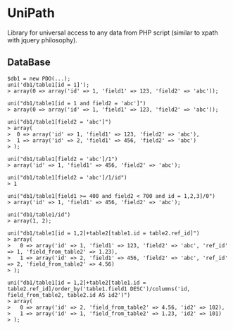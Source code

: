 UniPath
=======

Library for universal access to any data from PHP script (similar to xpath with jquery philosophy).

DataBase
--------

	$db1 = new PDO(...);
	uni('db1/table1[id = 1]'); 
	> array(0 => array('id' => 1, 'field1' => 123, 'field2' => 'abc'));

	uni("db1/table1[id = 1 and field2 = 'abc']")
	> array(0 => array('id' => 1, 'field1' => 123, 'field2' => 'abc'));

	uni("db1/table1[field2 = 'abc']")
	> array(
	>  0 => array('id' => 1, 'field1' => 123, 'field2' => 'abc'),
	>  1 => array('id' => 2, 'field1' => 456, 'field2' => 'abc')
	> );

	uni("db1/table1[field2 = 'abc']/1")
	> array('id' => 1, 'field1' => 456, 'field2' => 'abc');

	uni("db1/table1[field2 = 'abc']/1/id")
	> 1

	uni("db1/table1[field1 >= 400 and field2 < 700 and id = 1,2,3]/0")
	> array('id' => 1, 'field1' => 456, 'field2' => 'abc');

	uni("db1/table1/id")
	> array(1, 2);

	uni("db1/table1[id = 1,2]+table2[table1.id = table2.ref_id]")
	> array(
	>   0 => array('id' => 1, 'field1' => 123, 'field2' => 'abc', 'ref_id' => 1, 'field_from_table2' => 1.23),
	>   1 => array('id' => 2, 'field1' => 456, 'field2' => 'abc', 'ref_id' => 2, 'field_from_table2' => 4.56)
	> );

	uni("db1/table1[id = 1,2]+table2[table1.id = table2.ref_id]/order_by('table1.field1 DESC')/columns('id, field_from_table2, table2.id AS id2')")
	> array(
	>   0 => array('id' => 2, 'field_from_table2' => 4.56, 'id2' => 102),
	>   1 => array('id' => 1, 'field_from_table2' => 1.23, 'id2' => 101)
	> );